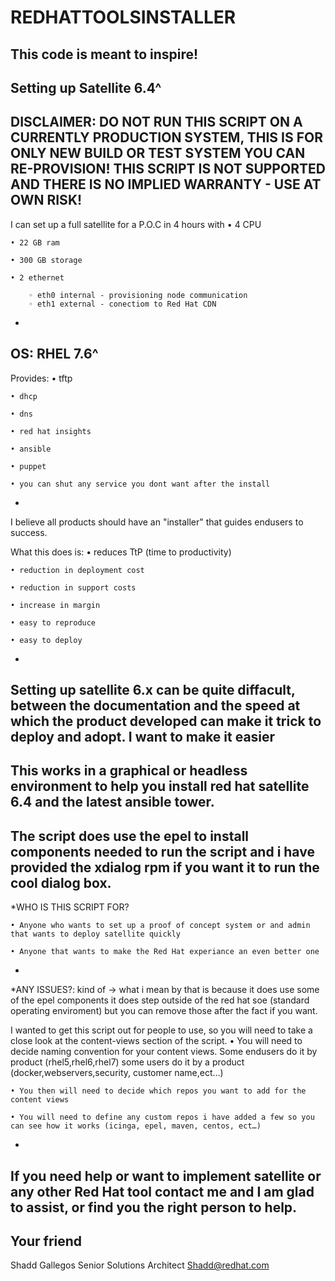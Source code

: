 # REDHATTOOLSINSTALLER
This code is meant to inspire!
-

Setting up Satellite 6.4^
-
DISCLAIMER:
**DO NOT RUN THIS SCRIPT ON A CURRENTLY PRODUCTION SYSTEM, THIS IS FOR ONLY NEW BUILD OR TEST SYSTEM YOU CAN RE-PROVISION!**
**THIS SCRIPT IS NOT SUPPORTED AND THERE IS NO IMPLIED WARRANTY - USE AT OWN RISK!**
-
I can set up a full satellite for a P.O.C in 4 hours with
    • 4 CPU 
      
    • 22 GB ram 
      
    • 300 GB storage
      
    • 2 ethernet  
      
        ◦ eth0 internal - provisioning node communication
        ◦ eth1 external - conectiom to Red Hat CDN
-    
OS:
  RHEL 7.6^
-
Provides: 
    • tftp
      
    • dhcp
      
    • dns
      
    • red hat insights
      
    • ansible 
      
    • puppet
      
    • you can shut any service you dont want after the install 
      
-
I believe all products should have an "installer" that guides endusers to success. 

What this does is:
    • reduces TtP (time to productivity)
      
    • reduction in deployment cost
      
    • reduction in support costs
      
    • increase in margin 

    • easy to reproduce 
      
    • easy to deploy 
      
-
Setting up satellite 6.x can be quite diffacult, between the documentation and the speed at which the product developed can make it trick to deploy and adopt. I want to make it easier 
-
This works in a graphical or headless environment to help you install red hat satellite 6.4 and the latest ansible tower.
-
The script does use the epel to install components needed to run the script and i have provided the xdialog rpm if you want it to run the cool dialog box.
-
*WHO IS THIS SCRIPT FOR?

    • Anyone who wants to set up a proof of concept system or and admin that wants to deploy satellite quickly 

    • Anyone that wants to make the Red Hat experiance an even better one 
-
*ANY ISSUES?:
kind of -> what i mean by that is because it does use some of the epel components it does step outside of the red hat soe (standard operating enviroment) but you can remove those after the fact if you want.

I wanted to get this script out for people to use, so you will need to take a close look at the content-views section of the script. 
    • You will need to decide naming convention for your content views. Some endusers do it by product (rhel5,rhel6,rhel7) some users do it by a product (docker,webservers,security, customer name,ect…)
      
    • You then will need to decide which repos you want to add for the content views
      
    • You will need to define any custom repos i have added a few so you can see how it works (icinga, epel, maven, centos, ect…)
      
-  
If you need help or want to implement satellite or any other Red Hat tool contact me and I am glad to assist, or find you the right person to help. 
-
Your friend
-
Shadd Gallegos
Senior Solutions Architect
Shadd@redhat.com
